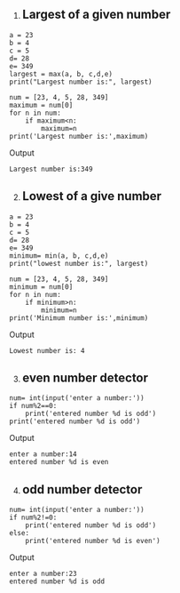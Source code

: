 1. ## Largest of a given number
```
a = 23
b = 4
c = 5
d= 28
e= 349
largest = max(a, b, c,d,e)
print("Largest number is:", largest)
```
```
num = [23, 4, 5, 28, 349]
maximum = num[0]
for n in num:
    if maximum<n:
        maximum=n
print('Largest number is:',maximum)
```
Output
```
Largest number is:349 
```
2. ## Lowest of a give number
```
a = 23
b = 4
c = 5
d= 28
e= 349
minimum= min(a, b, c,d,e)
print("lowest number is:", largest)
```
```
num = [23, 4, 5, 28, 349]
minimum = num[0]
for n in num:
    if minimum>n:
        minimum=n
print('Minimum number is:',minimum)
```

Output
```
Lowest number is: 4
```
3. ## even number detector
```
num= int(input('enter a number:'))
if num%2==0:
    print('entered number %d is odd')
print('entered number %d is odd')
```
Output
```
enter a number:14
entered number %d is even
```
4. ## odd number detector
```
num= int(input('enter a number:'))
if num%2!=0:
    print('entered number %d is odd')
else:
    print('entered number %d is even')
```
Output
```
enter a number:23
entered number %d is odd
```



